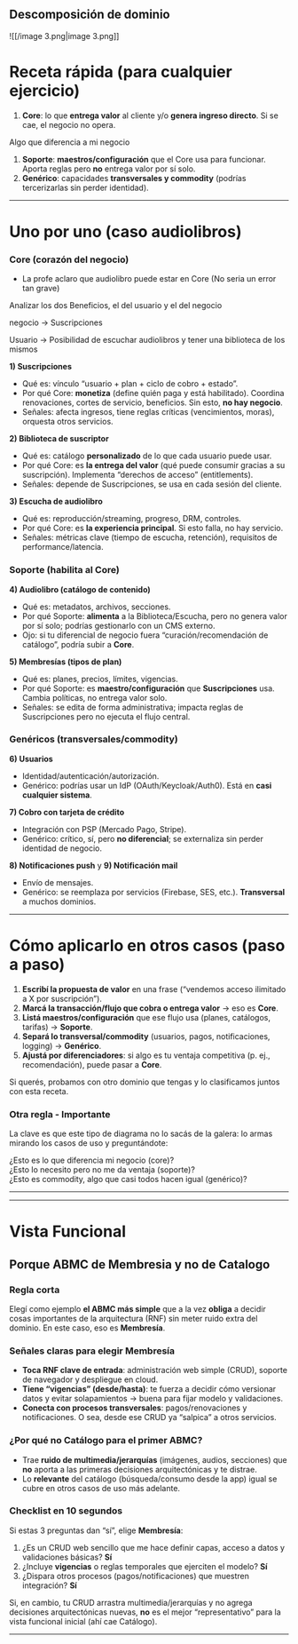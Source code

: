## Descomposición de dominio

![[/image 3.png|image 3.png]]

# Receta rápida (para cualquier ejercicio)

1. **Core**: lo que **entrega valor** al cliente y/o **genera ingreso directo**. Si se cae, el negocio no opera.

Algo que diferencia a mi negocio

1. **Soporte**: **maestros/configuración** que el Core usa para funcionar. Aporta reglas pero **no** entrega valor por sí solo.
2. **Genérico**: capacidades **transversales y commodity** (podrías tercerizarlas sin perder identidad).

---

# Uno por uno (caso audiolibros)

### Core (corazón del negocio)

- La profe aclaro que audiolibro puede estar en Core (No seria un error tan grave)

Analizar los dos Beneficios, el del usuario y el del negocio

negocio → Suscripciones

Usuario → Posibilidad de escuchar audiolibros y tener una biblioteca de los mismos

**1) Suscripciones**

- Qué es: vínculo “usuario + plan + ciclo de cobro + estado”.
- Por qué Core: **monetiza** (define quién paga y está habilitado). Coordina renovaciones, cortes de servicio, beneficios. Sin esto, **no hay negocio**.
- Señales: afecta ingresos, tiene reglas críticas (vencimientos, moras), orquesta otros servicios.

**2) Biblioteca de suscriptor**

- Qué es: catálogo **personalizado** de lo que cada usuario puede usar.
- Por qué Core: es **la entrega del valor** (qué puede consumir gracias a su suscripción). Implementa “derechos de acceso” (entitlements).
- Señales: depende de Suscripciones, se usa en cada sesión del cliente.

**3) Escucha de audiolibro**

- Qué es: reproducción/streaming, progreso, DRM, controles.
- Por qué Core: es **la experiencia principal**. Si esto falla, no hay servicio.
- Señales: métricas clave (tiempo de escucha, retención), requisitos de performance/latencia.

### Soporte (habilita al Core)

**4) Audiolibro (catálogo de contenido)**

- Qué es: metadatos, archivos, secciones.
- Por qué Soporte: **alimenta** a la Biblioteca/Escucha, pero no genera valor por sí solo; podrías gestionarlo con un CMS externo.
- Ojo: si tu diferencial de negocio fuera “curación/recomendación de catálogo”, podría subir a **Core**.

**5) Membresías (tipos de plan)**

- Qué es: planes, precios, límites, vigencias.
- Por qué Soporte: es **maestro/configuración** que **Suscripciones** usa. Cambia políticas, no entrega valor solo.
- Señales: se edita de forma administrativa; impacta reglas de Suscripciones pero no ejecuta el flujo central.

### Genéricos (transversales/commodity)

**6) Usuarios**

- Identidad/autenticación/autorización.
- Genérico: podrías usar un IdP (OAuth/Keycloak/Auth0). Está en **casi cualquier sistema**.

**7) Cobro con tarjeta de crédito**

- Integración con PSP (Mercado Pago, Stripe).
- Genérico: crítico, sí, pero **no diferencial**; se externaliza sin perder identidad de negocio.

**8) Notificaciones push** y **9) Notificación mail**

- Envío de mensajes.
- Genérico: se reemplaza por servicios (Firebase, SES, etc.). **Transversal** a muchos dominios.

---

# Cómo aplicarlo en otros casos (paso a paso)

1. **Escribí la propuesta de valor** en una frase (“vendemos acceso ilimitado a X por suscripción”).
2. **Marcá la transacción/flujo que cobra o entrega valor** → eso es **Core**.
3. **Listá maestros/configuración** que ese flujo usa (planes, catálogos, tarifas) → **Soporte**.
4. **Separá lo transversal/commodity** (usuarios, pagos, notificaciones, logging) → **Genérico**.
5. **Ajustá por diferenciadores**: si algo es tu ventaja competitiva (p. ej., recomendación), puede pasar a **Core**.

Si querés, probamos con otro dominio que tengas y lo clasificamos juntos con esta receta.

### Otra regla - Importante

La clave es que este tipo de diagrama no lo sacás de la galera: lo armas mirando los casos de uso y preguntándote:  
  
¿Esto es lo que diferencia mi negocio (core)?  
¿Esto lo necesito pero no me da ventaja (soporte)?  
¿Esto es commodity, algo que casi todos hacen igual (genérico)?

---

---

# Vista Funcional

## Porque ABMC de Membresia y no de Catalogo

### Regla corta

Elegí como ejemplo **el ABMC más simple** que a la vez **obliga** a decidir cosas importantes de la arquitectura (RNF) sin meter ruido extra del dominio. En este caso, eso es **Membresía**.

### Señales claras para elegir **Membresía**

- **Toca RNF clave de entrada**: administración web simple (CRUD), soporte de navegador y despliegue en cloud.
- **Tiene “vigencias” (desde/hasta)**: te fuerza a decidir cómo versionar datos y evitar solapamientos → buena para fijar modelo y validaciones.
- **Conecta con procesos transversales**: pagos/renovaciones y notificaciones. O sea, desde ese CRUD ya “salpica” a otros servicios.

### ¿Por qué **no** Catálogo para el primer ABMC?

- Trae **ruido de multimedia/jerarquías** (imágenes, audios, secciones) que **no** aporta a las primeras decisiones arquitectónicas y te distrae.
- Lo **relevante** del catálogo (búsqueda/consumo desde la app) igual se cubre en otros casos de uso más adelante.

### Checklist en 10 segundos

Si estas 3 preguntas dan “sí”, elige **Membresía**:

1. ¿Es un CRUD web sencillo que me hace definir capas, acceso a datos y validaciones básicas? **Sí**
2. ¿Incluye **vigencias** o reglas temporales que ejerciten el modelo? **Sí**
3. ¿Dispara otros procesos (pagos/notificaciones) que muestren integración? **Sí**

Si, en cambio, tu CRUD arrastra multimedia/jerarquías y no agrega decisiones arquitectónicas nuevas, **no** es el mejor “representativo” para la vista funcional inicial (ahí cae Catálogo).

---